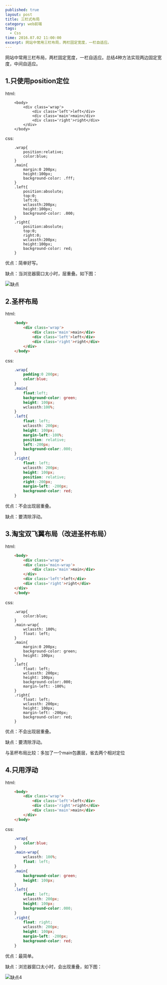 ```yaml
---
published: true
layout: post
title: 三栏式布局
category: web前端
tags: 
  - Css
time: 2016.07.02 11:00:00
excerpt: 网站中常用三栏布局，两栏固定宽度，一栏自适应。 
---
```


网站中常用三栏布局，两栏固定宽度，一栏自适应。总结4种方法实现两边固定宽度，中间自适应。

<!--more-->

## 1.只使用position定位

html:

```
	<body>
		<div class='wrap'>
			<div class='left'>left</div>
			<div class='main'>main</div>
			<div class='right'>right</div>
		</div>	
	</body>
```

css:

```
	.wrap{
		position:relative;
		color:blue;
	}
	.main{
		margin:0 200px;
		height:100px;
		background-color: .fff;
	}
	.left{
		position:absolute;
		top:0;
		left:0;
		wclassth:200px;
		height:100px;
		background-color: .000;
	}
	.right{
		position:absolute;
		top:0;
		right:0;
		wclassth:200px;
		height:100px;
		background-color: red;
	}
```

优点：简单好写。

缺点：当浏览器窗口太小时，层重叠。如下图：

![缺点](http://7xsuhb.com1.z0.glb.clouddn.com/16-7-1/69811114.jpg)

## 2.圣杯布局

html:

```html
	<body>
		<div class='wrap'>
			<div class='main'>main</div>
			<div class='left'>left</div>
			<div class='right'>right</div>
		</div>	
	</body>
```

css:

```css
	.wrap{
		padding:0 200px;
		color:blue;
	}
	.main{
		float:left;
		background-color: green;
		height: 100px;
		wclassth:100%;
	}
	.left{
		float: left;
		wclassth: 200px;
		height: 100px;
		margin-left:-100%;
		position: relative;
		left:-200px;
		background-color:.000;
	}
	.right{
		float: left;
		wclassth: 200px;
		height: 100px;
		position: relative;
		right:-200px;
		margin-left: -200px;
		background-color: red;
	}
```

优点：不会出现层重叠。

缺点：要清除浮动。

## 3.淘宝双飞翼布局（改进圣杯布局）

html:

```html
	<body>
		<div class='wrap'>
		<div class='main-wrap'>
			<div class='main'>main</div>
		</div>
		<div class='left'>left</div>
		<div class='right'>right</div>
	</div>	
	</body>
```

css:

```
	.wrap{
		color:blue;
	}
	.main-wrap{
		wclassth: 100%;
		float: left;
	}
	.main{	
		margin:0 200px;
		background-color: green;
		height: 100px;
	}
	.left{
		float: left;
		wclassth: 200px;
		height: 100px;
		background-color:.000;
		margin-left: -100%;
	}
	.right{
		float: left;
		wclassth: 200px;
		height: 100px;
		margin-left: -200px;
		background-color: red;
	}
```

优点：不会出现层重叠。

缺点：要清除浮动。

与圣杯布局比较：多加了一个main包裹层，省去两个相对定位

## 4.只用浮动

html:

```html
	<body>
		<div class='wrap'>
			<div class='left'>left</div>
			<div class='right'>right</div>
			<div class='main'>main</div>
		</div>	
	</body>
```

css:

```Css
	.wrap{
		color:blue;
	}
	.main-wrap{
		wclassth: 100%;
		float: left;
	}
	.main{	
		background-color: green;
		height: 100px;
	}
	.left{
		float: left;
		wclassth: 200px;
		height: 100px;
		background-color:.000;
	}
	.right{
		float: right;
		wclassth: 200px;
		height: 100px;
		margin-left: -200px;
		background-color: red;
	}
```

优点：最简单。

缺点：浏览器窗口太小时，会出现重叠，如下图：

![缺点4](http://7xsuhb.com1.z0.glb.clouddn.com/16-7-1/66783734.jpg)

